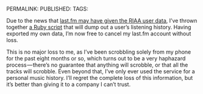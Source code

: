 PERMALINK: 
PUBLISHED: 
TAGS: 

Due to the news that [last.fm may have given the
<abbr class='smallcaps'>RIAA</abbr> user data][tc], I’ve thrown together [a
Ruby script][lfd] that will dump out a user’s listening history. Having
exported my own data, I’m now free to cancel my last.fm account without loss.

 [lfd]: http://github.com/stilist/lastfmdump/ "lastfmdump script at GitHub"
 [tc]: http://www.techcrunch.com/2009/02/20/did-lastfm-just-hand-over-user-listening-data-to-the-riaa/ "‘Did Last.fm Just Hand Over User Listening Data to the RIAA?’"

This is no major loss to me, as I’ve been scrobbling solely from my phone for
the past eight months or so, which turns out to be a very haphazard
process — there’s no guarantee that anything will scrobble, or that all the
tracks will scrobble. Even beyond that, I’ve only ever used the service for a
personal music history. I’ll regret the complete loss of this information, but
it’s better than giving it to a company I can’t trust.
